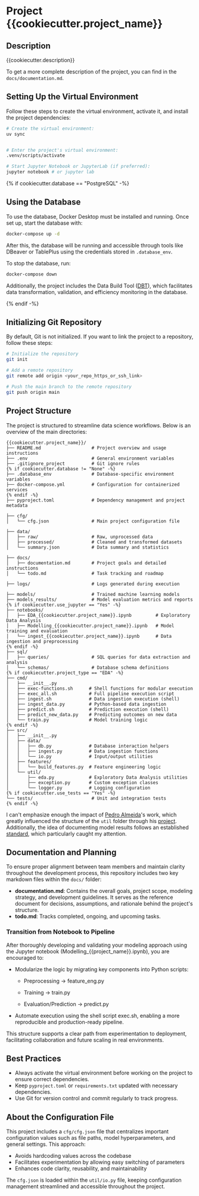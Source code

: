 # Project {{cookiecutter.project_name}}

## Description

{{cookiecutter.description}}

To get a more complete description of the project, you can find in the `docs/documentation.md`.

## Setting Up the Virtual Environment

Follow these steps to create the virtual environment, activate it, and install the project dependencies:

```bash
# Create the virtual environment:
uv sync


# Enter the project's virtual environment:
.venv/scripts/activate

# Start Jupyter Notebook or JupyterLab (if preferred):
jupyter notebook # or jupyter lab
```

{% if cookiecutter.database == "PostgreSQL" -%}

## Using the Database

To use the database, Docker Desktop must be installed and running. Once set up, start the database with:

```bash
docker-compose up -d
```

After this, the database will be running and accessible through tools like DBeaver or TablePlus using the credentials stored in `.database_env`.

To stop the database, run:

```bash
docker-compose down
```

Additionally, the project includes the Data Build Tool ([DBT](https://docs.getdbt.com/docs/introduction)), which facilitates data transformation, validation, and efficiency monitoring in the database.

{% endif -%}

## Initializing Git Repository

By default, Git is not initialized. If you want to link the project to a repository, follow these steps:

```bash
# Initialize the repository
git init

# Add a remote repository
git remote add origin <your_repo_https_or_ssh_link>

# Push the main branch to the remote repository
git push origin main
```

## Project Structure

The project is structured to streamline data science workflows. Below is an overview of the main directories:
```
{{cookiecutter.project_name}}/
├── README.md                   # Project overview and usage instructions
├── .env                        # General environment variables
├── .gitignore_project          # Git ignore rules
{% if cookiecutter.database != "None" -%}
├── .database_env               # Database-specific environment variables
├── docker-compose.yml          # Configuration for containerized services
{% endif -%}
├── pyproject.toml              # Dependency management and project metadata

├── cfg/
│   └── cfg.json                # Main project configuration file

├── data/
│   ├── raw/                    # Raw, unprocessed data
│   ├── processed/              # Cleaned and transformed datasets
│   └── summary.json            # Data summary and statistics

├── docs/
│   ├── documentation.md        # Project goals and detailed instructions
│   └── todo.md                 # Task tracking and roadmap

├── logs/                       # Logs generated during execution

├── models/                     # Trained machine learning models
├── models_results/             # Model evaluation metrics and reports
{% if cookiecutter.use_jupyter == "Yes" -%}
├── notebooks/
│   ├── EDA_{{cookiecutter.project_name}}.ipynb         # Exploratory Data Analysis
│   ├── Modelling_{{cookiecutter.project_name}}.ipynb   # Model training and evaluation
│   └── ingest_{{cookiecutter.project_name}}.ipynb      # Data ingestion and preprocessing
{% endif -%}
├── sql/
│   ├── queries/                # SQL queries for data extraction and analysis
│   └── schemas/                # Database schema definitions
{% if cookiecutter.project_type == "EDA" -%}
├── cmd/
│   ├── __init__.py
│   ├── exec-functions.sh      # Shell functions for modular execution
│   ├── exec_all.sh            # Full pipeline execution script
│   ├── ingest.sh              # Data ingestion execution (shell)
│   ├── ingest_data.py         # Python-based data ingestion
│   ├── predict.sh             # Prediction execution (shell)
│   ├── predict_new_data.py    # Predicting outcomes on new data
│   └── train.py               # Model training logic
{% endif -%}
├── src/
│   ├── __init__.py
│   ├── data/
│   │   ├── db.py              # Database interaction helpers
│   │   ├── ingest.py          # Data ingestion functions
│   │   └── io.py              # Input/output utilities
│   ├── features/
│   │   └── build_features.py  # Feature engineering logic
│   └── util/
│       ├── eda.py             # Exploratory Data Analysis utilities
│       ├── exception.py       # Custom exception classes
│       └── logger.py          # Logging configuration
{% if cookiecutter.use_tests == "Yes" -%}
└── tests/                      # Unit and integration tests
{% endif -%}
```


I can't emphasize enough the impact of [Pedro Almeida](https://github.com/allmeidaapedro)'s work, which greatly influenced the structure of the `util` folder through his [project](https://github.com/allmeidaapedro/Churn-Prediction-Credit-Card). Additionally, the idea of documenting model results follows an established [standard](https://arxiv.org/pdf/1810.03993), which particularly caught my attention.  


## Documentation and Planning

To ensure proper alignment between team members and maintain clarity throughout the development process, this repository includes two key markdown files within the `docs/` folder:

* **documentation.md**: Contains the overall goals, project scope, modeling strategy, and development guidelines. It serves as the reference document for decisions, assumptions, and rationale behind the project's structure.
* **todo.md**: Tracks completed, ongoing, and upcoming tasks.

### Transition from Notebook to Pipeline

After thoroughly developing and validating your modeling approach using the Jupyter notebook (Modelling_{{project_name}}.ipynb), you are encouraged to:

 * Modularize the logic by migrating key components into Python scripts:

    * Preprocessing → feature_eng.py

    * Training → train.py

    * Evaluation/Prediction → predict.py

* Automate execution using the shell script exec.sh, enabling a more reproducible and production-ready pipeline.

This structure supports a clear path from experimentation to deployment, facilitating collaboration and future scaling in real environments.

## Best Practices

- Always activate the virtual environment before working on the project to ensure correct dependencies.
- Keep `pyproject.toml` or `requirements.txt` updated with necessary dependencies.
- Use Git for version control and commit regularly to track progress.


## About the Configuration File

This project includes a `cfg/cfg.json` file that centralizes important configuration values such as file paths, model hyperparameters, and general settings. This approach:

* Avoids hardcoding values across the codebase
* Facilitates experimentation by allowing easy switching of parameters
* Enhances code clarity, reusability, and maintainability

The `cfg.json` is loaded within the `util/io.py` file, keeping configuration management streamlined and accessible throughout the project.